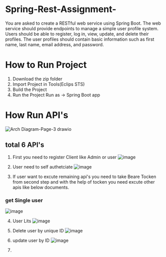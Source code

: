 # Spring-Rest-Assignment-
You are asked to create a RESTful web service using Spring Boot. The web service should provide endpoints to manage a simple user profile system. Users should be able to register, log in, view, update, and delete their profiles. The user profiles should contain basic information such as first name, last name, email address, and password.

# How to Run Project
1. Download the zip folder
2. Import Project in Tools(Eclips STS)
3. Build the Project
4. Run the Project Run as -> Spring Boot app

# How Run API's
![Arch Diagram-Page-3 drawio](https://user-images.githubusercontent.com/97538945/231589721-1f46acab-a8f9-42d2-85b0-ea93674d6763.png)

## total 6 API's
1) First you need to register Client like Admin or user
![image](https://user-images.githubusercontent.com/97538945/231589895-39445bd2-4bc1-4c18-b23d-8bebf397895c.png)

2) User need to self authetciate
![image](https://user-images.githubusercontent.com/97538945/231590230-9e3e3511-60c9-40b0-97d8-303194e5ddfc.png)

3) If user want to excute remaining api's you need to take Beare Tocken from second step and with the help of tocken you need excute other apis like below documents.
### get Single user
![image](https://user-images.githubusercontent.com/97538945/231591460-c48311ec-db6e-46de-adc0-4fca96e633a5.png)

4) User Lits 
![image](https://user-images.githubusercontent.com/97538945/231591590-06680645-9219-42ea-9e98-95399a12ad8e.png)

5) Delete user by unique ID
![image](https://user-images.githubusercontent.com/97538945/231591778-906e5334-7ea7-43a7-be5a-c309a9f66331.png)

6) update user by ID
![image](https://user-images.githubusercontent.com/97538945/231591964-47939ffa-8858-4545-ab1c-d76496be108d.png)

7) 
